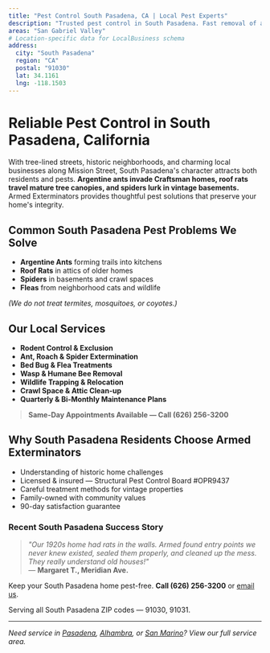 ```yaml
---
title: "Pest Control South Pasadena, CA | Local Pest Experts"
description: "Trusted pest control in South Pasadena. Fast removal of ants, roaches, rodents & spiders. Family-owned service. Call (626) 256-3200."
areas: "San Gabriel Valley"
# Location-specific data for LocalBusiness schema
address:
  city: "South Pasadena"
  region: "CA"
  postal: "91030"
  lat: 34.1161
  lng: -118.1503
---
```


# Reliable Pest Control in **South Pasadena, California**

With tree-lined streets, historic neighborhoods, and charming local businesses along Mission Street, South Pasadena's character attracts both residents and pests. **Argentine ants invade Craftsman homes, roof rats travel mature tree canopies, and spiders lurk in vintage basements.** Armed Exterminators provides thoughtful pest solutions that preserve your home's integrity.

## Common South Pasadena Pest Problems We Solve

- **Argentine Ants** forming trails into kitchens
- **Roof Rats** in attics of older homes
- **Spiders** in basements and crawl spaces
- **Fleas** from neighborhood cats and wildlife

*(We do not treat termites, mosquitoes, or coyotes.)*

## Our Local Services

* **Rodent Control & Exclusion**  
* **Ant, Roach & Spider Extermination**  
* **Bed Bug & Flea Treatments**  
* **Wasp & Humane Bee Removal**  
* **Wildlife Trapping & Relocation**  
* **Crawl Space & Attic Clean-up**  
* **Quarterly & Bi-Monthly Maintenance Plans**

> **Same-Day Appointments Available — Call (626) 256-3200**

## Why South Pasadena Residents Choose Armed Exterminators

* Understanding of historic home challenges  
* Licensed & insured — Structural Pest Control Board #OPR9437  
* Careful treatment methods for vintage properties  
* Family-owned with community values  
* 90-day satisfaction guarantee

### Recent South Pasadena Success Story

> *"Our 1920s home had rats in the walls. Armed found entry points we never knew existed, sealed them properly, and cleaned up the mess. They really understand old houses!"*  
> — **Margaret T., Meridian Ave.**

Keep your South Pasadena home pest-free. **Call (626) 256-3200** or [email us](mailto:armedex@sbcglobal.net).  

Serving all South Pasadena ZIP codes — 91030, 91031.

---

*Need service in [Pasadena](/locations/pasadena/), [Alhambra](/locations/alhambra/), or [San Marino](/locations/san-marino/)? View our full service area.*